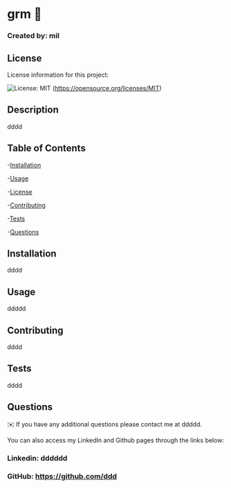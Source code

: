 # grm 👋

  ### Created by: mil

  ## License
License information for this project: 

![License: MIT](https://img.shields.io/badge/License-MIT-yellow.svg)
(https://opensource.org/licenses/MIT)

  ## Description
  dddd

  ## Table of Contents
  -[Installation](#installation)

  -[Usage](#usage)

  -[License](#license)

  -[Contributing](#contributing)

  -[Tests](#tests)

  -[Questions](#questions)

  ## Installation
  dddd

  ## Usage
  ddddd

  ## Contributing
  dddd

  ## Tests
  dddd

  ## Questions
  ✉️ If you have any additional questions please contact me at ddddd.

  You can also access my LinkedIn and Github pages through the links below:
  
  ### Linkedin: dddddd
  ### GitHub: https://github.com/ddd


